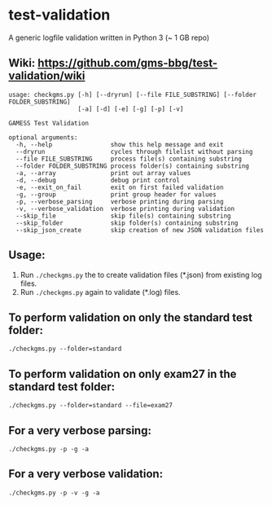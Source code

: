 # test-validation
A generic logfile validation written in Python 3 (~ 1 GB repo)

## Wiki: https://github.com/gms-bbg/test-validation/wiki

```
usage: checkgms.py [-h] [--dryrun] [--file FILE_SUBSTRING] [--folder FOLDER_SUBSTRING]
                   [-a] [-d] [-e] [-g] [-p] [-v]

GAMESS Test Validation

optional arguments:
  -h, --help                show this help message and exit
  --dryrun                  cycles through filelist without parsing
  --file FILE_SUBSTRING     process file(s) containing substring
  --folder FOLDER_SUBSTRING process folder(s) containing substring
  -a, --array               print out array values
  -d, --debug               debug print control
  -e, --exit_on_fail        exit on first failed validation
  -g, --group               print group header for values
  -p, --verbose_parsing     verbose printing during parsing
  -v, --verbose_validation  verbose printing during validation
  --skip_file               skip file(s) containing substring
  --skip_folder             skip folder(s) containing substring
  --skip_json_create        skip creation of new JSON validation files
```

## Usage:

1.  Run `./checkgms.py` the to create validation files (*.json) from existing log files.
2.  Run `./checkgms.py` again to validate (*.log) files.

## To perform validation on only the standard test folder:
```
./checkgms.py --folder=standard
```

## To perform validation on only exam27 in the standard test folder:
```
./checkgms.py --folder=standard --file=exam27
```
## For a very verbose parsing:
```
./checkgms.py -p -g -a
```

## For a very verbose validation:
```
./checkgms.py -p -v -g -a
```




